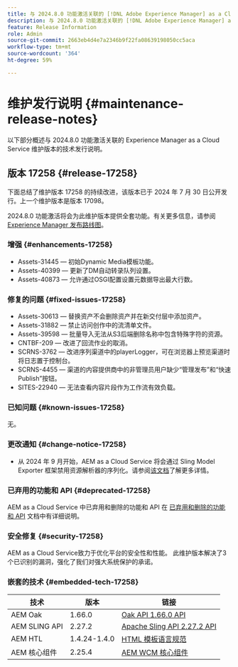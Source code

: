 ```yaml
---
title: 与 2024.8.0 功能激活关联的 [!DNL Adobe Experience Manager] as a Cloud Service 的维护发行说明。
description: 与 2024.8.0 功能激活关联的 [!DNL Adobe Experience Manager] as a Cloud Service 的维护发行说明。
feature: Release Information
role: Admin
source-git-commit: 2663eb4d4e7a2346b9f22fa08639198050cc5aca
workflow-type: tm+mt
source-wordcount: '364'
ht-degree: 59%

---
```


# 维护发行说明 {#maintenance-release-notes}

以下部分概述与 2024.8.0 功能激活关联的 Experience Manager as a Cloud Service 维护版本的技术发行说明。

## 版本 17258 {#release-17258}

下面总结了维护版本 17258 的持续改进，该版本已于 2024 年 7 月 30 日公开发行。上一个维护版本是版本 17098。

2024.8.0 功能激活将会为此维护版本提供全套功能。有关更多信息，请参阅[ Experience Manager 发布路线图](https://experienceleague.adobe.com/zh-hans/docs/experience-manager-release-information/aem-release-updates/update-releases-roadmap)。

### 增强 {#enhancements-17258}

* Assets-31445 — 初始Dynamic Media模板功能。
* Assets-40399 — 更新了DM自动转录队列设置。
* Assets-40873 — 允许通过OSGI配置设置元数据导出最大行数。

### 修复的问题 {#fixed-issues-17258}

* Assets-30613 — 替换资产不会删除资产并在新交付层中添加资产。
* Assets-31882 — 禁止访问创作中的流清单文件。
* Assets-39598 — 批量导入无法从S3后端删除名称中包含特殊字符的资源。
* CNTBF-209 — 改进了回流作业的取消。
* SCRNS-3762 — 改进序列渠道中的playerLogger，可在浏览器上预览渠道时将日志置于控制台。
* SCRNS-4455 — 渠道的内容提供商中的非管理员用户缺少“管理发布”和“快速Publish”按钮。
* SITES-22940 — 无法查看内容片段作为工作流有效负载。

### 已知问题 {#known-issues-17258}

无。

### 更改通知 {#change-notice-17258}

* 从 2024 年 9 月开始，AEM as a Cloud Service 将会通过 Sling Model Exporter 框架禁用资源解析器的序列化。请参阅[该文档](/help/implementing/developing/hybrid/disallow-the-serialization-of-resourceresolvers-via-sling-model-exporter.md)了解更多详情。

### 已弃用的功能和 API {#deprecated-17258}

AEM as a Cloud Service 中已弃用和删除的功能和 API 在 [已弃用和删除的功能和 API](/help/release-notes/deprecated-removed-features.md) 文档中有详细说明。

### 安全修复 {#security-17258}

AEM as a Cloud Service致力于优化平台的安全性和性能。 此维护版本解决了3个已识别的漏洞，强化了我们对强大系统保护的承诺。

### 嵌套的技术 {#embedded-tech-17258}

| 技术 | 版本 | 链接 |
|---|---|---|
| AEM Oak | 1.66.0 | [Oak API 1.66.0 API](https://www.javadoc.io/doc/org.apache.jackrabbit/oak-api/1.66.0/index.html) |
| AEM SLING API | 2.27.2 | [Apache Sling API 2.27.2 API](https://www.javadoc.io/doc/org.apache.sling/org.apache.sling.api/latest/index.html) |
| AEM HTL | 1.4.24-1.4.0 | [HTML 模板语言规范](https://github.com/adobe/htl-spec) |
| AEM 核心组件 | 2.25.4 | [AEM WCM 核心组件](https://github.com/adobe/aem-core-wcm-components) |

